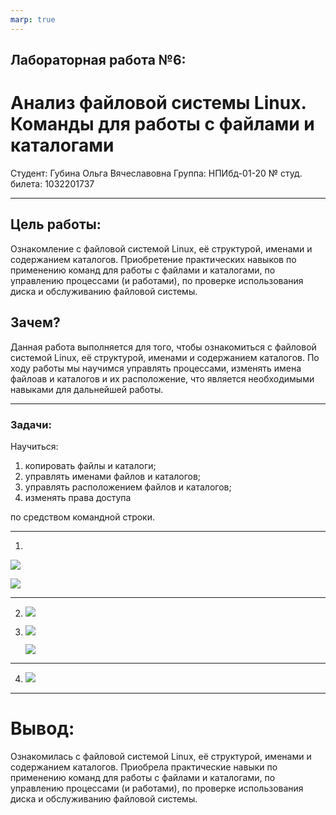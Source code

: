 ```yaml
---
marp: true
---
```


## Лабораторная работа №6:
# Анализ файловой системы Linux. Команды для работы с файлами и каталогами

Студент: Губина Ольга Вячеславовна
Группа: НПИбд-01-20
№ студ. билета: 1032201737

---

## Цель работы:

Ознакомление с файловой системой Linux, её структурой, именами и содержанием каталогов. Приобретение практических навыков по применению команд для
работы с файлами и каталогами, по управлению процессами (и работами), по проверке использования диска и обслуживанию файловой системы.

## Зачем?

Данная работа выполняется для того, чтобы ознакомиться с файловой системой Linux, её структурой, именами и содержанием каталогов. По ходу работы мы научимся управлять процессами, изменять имена файлоав и каталогов и их расположение, что является необходимыми навыками для дальнейшей работы.

---

### **Задачи:**
Научиться:
1. копировать файлы и каталоги;
1. управлять именами файлов и каталогов;
1. управлять расположением файлов и каталогов;
1. изменять права доступа

по средством командной строки.

---

1)

![](https://sun9-21.userapi.com/impg/4rZhhELHyps3sFys0m7PNHbuVjtzEtJq6no3GA/dMTgWSEltRM.jpg?size=723x171&quality=96&sign=1b17bac44c6a64059a67e8f2916bb03f&type=album)

![](https://sun9-69.userapi.com/impg/gdlpEb0aRmMYliIW9EqDpzKn5-6_bHztLJi5rA/1EHICxfEgoo.jpg?size=722x92&quality=96&sign=82968bca957e0f82d3473403b3897508&type=album)

---

2) ![](https://sun9-72.userapi.com/impg/o0gC5DkA0SBOPGDdEb1seqI19rjKmDQFAC_ddw/npTHv8pCojo.jpg?size=718x108&quality=96&sign=1a02690d118118b38adc7b390fe78bff&type=album)

3) ![](https://sun3-13.userapi.com/impg/FSLPAZ2xGE1zF9xPsERzi9aHdNNchEAXSfTUFg/9NBYIW5-DmI.jpg?size=720x90&quality=96&sign=1bea9afa9286b17e37bb4ac7083a3e6b&type=album)

    ![](https://sun9-19.userapi.com/impg/ZXDMfVwpjXXkLme-bE_PKi1ZtRMbkX4xn__FGA/bNVOJcSQ84o.jpg?size=723x72&quality=96&sign=cca01804c29c5d5427296779f5cd9d89&type=album)

---

4) ![](https://sun9-38.userapi.com/impg/SH8s4X-ZWmfglNO1M-JbKAgtKOyWxn_7vxmMtw/Bh48AIj_88g.jpg?size=603x264&quality=96&sign=541e1992813db738d66e0a54a6635b50&type=album)

---

# **Вывод:**

Ознакомилась с файловой системой Linux, её структурой, именами и содержанием каталогов. Приобрела практические навыки по применению команд для
работы с файлами и каталогами, по управлению процессами (и работами), по проверке использования диска и обслуживанию файловой системы.